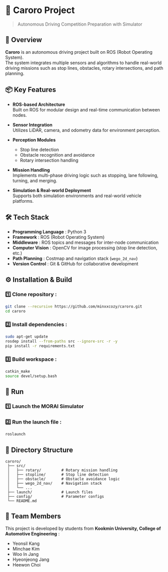 # 🚗 Caroro Project 
> Autonomous Driving Competition Preparation with Simulator


## 🚀 Overview
**Caroro** is an autonomous driving project built on ROS (Robot Operating System).  
The system integrates multiple sensors and algorithms to handle real-world driving missions such as stop lines, obstacles, rotary intersections, and path planning.  


## 📦 Key Features
- **ROS-based Architecture**  
  Built on ROS for modular design and real-time communication between nodes.

- **Sensor Integration**  
  Utilizes LiDAR, camera, and odometry data for environment perception.

- **Perception Modules**  
  - Stop line detection  
  - Obstacle recognition and avoidance  
  - Rotary intersection handling  

- **Mission Handling**  
  Implements multi-phase driving logic such as stopping, lane following, turning, and merging.

- **Simulation & Real-world Deployment**  
  Supports both simulation environments and real-world vehicle platforms. 


## 🛠️ Tech Stack
- **Programming Language** : Python 3  
- **Framework** : ROS (Robot Operating System)  
- **Middleware** : ROS topics and messages for inter-node communication  
- **Computer Vision** : OpenCV for image processing (stop line detection, etc.)  
- **Path Planning** : Costmap and navigation stack (`wego_2d_nav`)  
- **Version Control** : Git & GitHub for collaborative development  


## ⚙️ Installation & Build
### 1️⃣ Clone repository :
```bash
git clone --recursive https://github.com/minxxcozy/caroro.git
cd caroro
```
### 2️⃣ Install dependencies :
```bash
sudo apt-get update
rosdep install --from-paths src --ignore-src -r -y
pip install -r requirements.txt
```
### 3️⃣ Build workspace :
```bash
catkin_make
source devel/setup.bash
```


## 🎯 Run
### 1️⃣ Launch the MORAI Simulator
### 2️⃣ Run the launch file :
```bash
roslaunch
```


## 📂 Directory Structure
```
caroro/
 ├── src/
 │   ├── rotary/         # Rotary mission handling
 │   ├── stopline/       # Stop line detection
 │   ├── obstacle/       # Obstacle avoidance logic
 │   ├── wego_2d_nav/    # Navigation stack
 │   └── ...
 ├── launch/             # Launch files
 ├── config/             # Parameter configs
 └── README.md
```


## 👥 Team Members
This project is developed by students from **Kookmin University, College of Automotive Engineering** :
- Yeonsil Kang  
- Minchae Kim  
- Woo In Jang  
- Hyeonjeong Jang  
- Heewon Choi  
